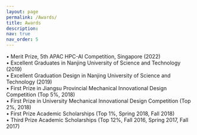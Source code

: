 ```yaml
---
layout: page
permalink: /Awards/
title: Awards
description: 
nav: true
nav_order: 5
---
```

<p>
•   Merit Prize, 5th APAC HPC-AI Competition, Singapore (2022)<br>
•	Excellent Graduates in Nanjing University of Science and Technology (2019)<br>
•	Excellent Graduation Design in Nanjing University of Science and Technology (2019)<br>
•   First Prize in Jiangsu Provincial Mechanical Innovational Design Competition (Top 5%, 2018)<br>
•   First Prize in University Mechanical Innovational Design Competition (Top 2%, 2018)<br>
•	First Prize Academic Scholarships (Top 1%, Spring 2018, Fall 2018)<br>
•	Third Prize Academic Scholarships (Top 12%, Fall 2016, Spring 2017, Fall 2017)<br>
</p>


